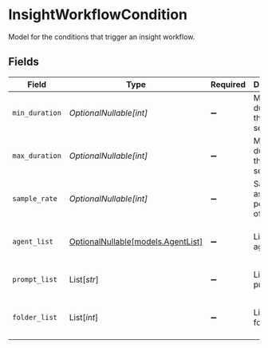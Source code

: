 # InsightWorkflowCondition

Model for the conditions that trigger an insight workflow.


## Fields

| Field                                                        | Type                                                         | Required                                                     | Description                                                  | Example                                                      |
| ------------------------------------------------------------ | ------------------------------------------------------------ | ------------------------------------------------------------ | ------------------------------------------------------------ | ------------------------------------------------------------ |
| `min_duration`                                               | *OptionalNullable[int]*                                      | :heavy_minus_sign:                                           | Minimum duration of the calls in seconds                     | 120                                                          |
| `max_duration`                                               | *OptionalNullable[int]*                                      | :heavy_minus_sign:                                           | Maximum duration of the calls in seconds                     | 600                                                          |
| `sample_rate`                                                | *OptionalNullable[int]*                                      | :heavy_minus_sign:                                           | Sample rate as a percentage of calls                         | 2                                                            |
| `agent_list`                                                 | [OptionalNullable[models.AgentList]](../models/agentlist.md) | :heavy_minus_sign:                                           | List of agents                                               | [<br/>866324,<br/>826325<br/>]                               |
| `prompt_list`                                                | List[*str*]                                                  | :heavy_minus_sign:                                           | List of prompts                                              | [<br/>"123324"<br/>]                                         |
| `folder_list`                                                | List[*int*]                                                  | :heavy_minus_sign:                                           | List of folder IDs                                           | [<br/>16754,<br/>67535<br/>]                                 |